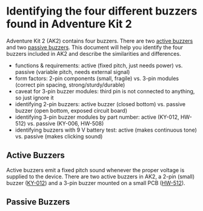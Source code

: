 # Identifying the four different buzzers found in Adventure Kit 2

Adventure Kit 2 (AK2) contains four buzzers.  There are two [active buzzers](#active_buzzers) and two [passive buzzers](#passive_buzzers).  This document will help you identify the four buzzers included in AK2 and describe the similarities and differences.

* functions & requirements: active (fixed pitch, just needs power) vs. passive (variable pitch, needs external signal)
* form factors: 2-pin components (small, fragile) vs. 3-pin modules (correct pin spacing, strong/sturdy/durable)
* caveat for 3-pin buzzer modules: third pin is not connected to anything, so just ignore it
* identifying 2-pin buzzers: active buzzer (closed bottom) vs. passive buzzer (open bottom, exposed circuit board)
* identifying 3-pin buzzer modules by part number: active (KY-012, HW-512) vs. passive (KY-006, HW-508)
* identifying buzzers with 9 V battery test: active (makes continuous tone) vs. passive (makes clicking sound)

## Active Buzzers

Active buzzers emit a fixed pitch sound whenever the proper voltage is supplied to the device.
There are two active buzzers in AK2, a 2-pin (small) buzzer ([KY-012](/Devices/KY-012_2-PinActiveBuzzer.md)) and
a 3-pin buzzer mounted on a small PCB ([HW-512](/Devices/HW-512_3-PinActiveBuzzer.md)).

## Passive Buzzers


